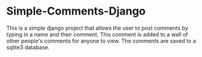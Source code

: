# Simple-Comments-Django

This is a simple django project that allows the user to post comments by typing in a name and their comment. This comment is added to a wall of other people's comments for anyone to view. The comments are saved to a sqlite3 database.

